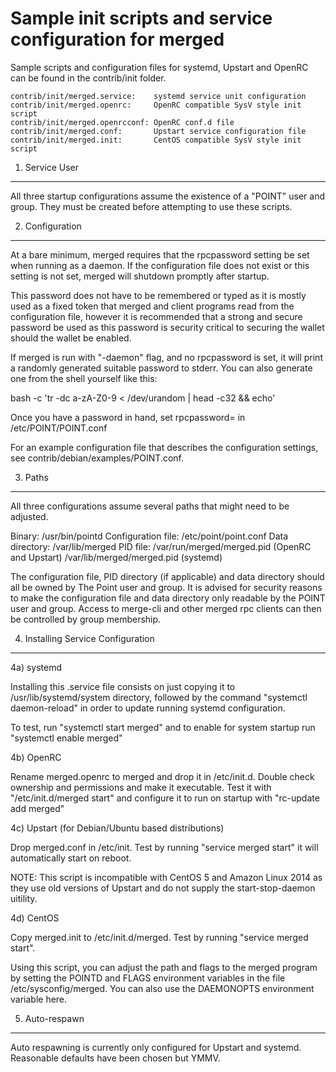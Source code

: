 Sample init scripts and service configuration for merged
==========================================================

Sample scripts and configuration files for systemd, Upstart and OpenRC
can be found in the contrib/init folder.

    contrib/init/merged.service:    systemd service unit configuration
    contrib/init/merged.openrc:     OpenRC compatible SysV style init script
    contrib/init/merged.openrcconf: OpenRC conf.d file
    contrib/init/merged.conf:       Upstart service configuration file
    contrib/init/merged.init:       CentOS compatible SysV style init script

1. Service User
---------------------------------

All three startup configurations assume the existence of a "POINT" user
and group.  They must be created before attempting to use these scripts.

2. Configuration
---------------------------------

At a bare minimum, merged requires that the rpcpassword setting be set
when running as a daemon.  If the configuration file does not exist or this
setting is not set, merged will shutdown promptly after startup.

This password does not have to be remembered or typed as it is mostly used
as a fixed token that merged and client programs read from the configuration
file, however it is recommended that a strong and secure password be used
as this password is security critical to securing the wallet should the
wallet be enabled.

If merged is run with "-daemon" flag, and no rpcpassword is set, it will
print a randomly generated suitable password to stderr.  You can also
generate one from the shell yourself like this:

bash -c 'tr -dc a-zA-Z0-9 < /dev/urandom | head -c32 && echo'

Once you have a password in hand, set rpcpassword= in /etc/POINT/POINT.conf

For an example configuration file that describes the configuration settings,
see contrib/debian/examples/POINT.conf.

3. Paths
---------------------------------

All three configurations assume several paths that might need to be adjusted.

Binary:              /usr/bin/pointd
Configuration file:  /etc/point/point.conf
Data directory:      /var/lib/merged
PID file:            /var/run/merged/merged.pid (OpenRC and Upstart)
                     /var/lib/merged/merged.pid (systemd)

The configuration file, PID directory (if applicable) and data directory
should all be owned by The Point user and group.  It is advised for security
reasons to make the configuration file and data directory only readable by the
POINT user and group.  Access to merge-cli and other merged rpc clients
can then be controlled by group membership.

4. Installing Service Configuration
-----------------------------------

4a) systemd

Installing this .service file consists on just copying it to
/usr/lib/systemd/system directory, followed by the command
"systemctl daemon-reload" in order to update running systemd configuration.

To test, run "systemctl start merged" and to enable for system startup run
"systemctl enable merged"

4b) OpenRC

Rename merged.openrc to merged and drop it in /etc/init.d.  Double
check ownership and permissions and make it executable.  Test it with
"/etc/init.d/merged start" and configure it to run on startup with
"rc-update add merged"

4c) Upstart (for Debian/Ubuntu based distributions)

Drop merged.conf in /etc/init.  Test by running "service merged start"
it will automatically start on reboot.

NOTE: This script is incompatible with CentOS 5 and Amazon Linux 2014 as they
use old versions of Upstart and do not supply the start-stop-daemon uitility.

4d) CentOS

Copy merged.init to /etc/init.d/merged. Test by running "service merged start".

Using this script, you can adjust the path and flags to the merged program by
setting the POINTD and FLAGS environment variables in the file
/etc/sysconfig/merged. You can also use the DAEMONOPTS environment variable here.

5. Auto-respawn
-----------------------------------

Auto respawning is currently only configured for Upstart and systemd.
Reasonable defaults have been chosen but YMMV.
